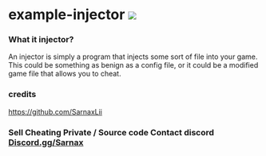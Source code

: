 # example-injector  [![](https://www.codefactor.io/repository/github/rutkuli/example-injector/badge)](https://www.codefactor.io/repository/github/rutkuli/example-injector)


### What it injector?
An injector is simply a program that injects some sort of file into your game. This could be something as benign as a config file, or it could be a modified game file that allows you to cheat.

### credits

https://github.com/SarnaxLii

### Sell Cheating Private / Source code Contact discord  [Discord.gg/Sarnax](https://discord.com/invite/sarnax) 
